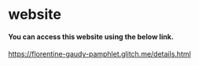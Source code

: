# website

#### You can access this website using the below link.

   https://florentine-gaudy-pamphlet.glitch.me/details.html
   
  
